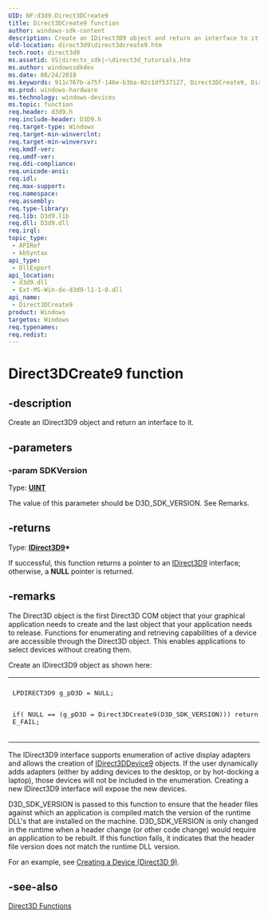 ```yaml
---
UID: NF:d3d9.Direct3DCreate9
title: Direct3DCreate9 function
author: windows-sdk-content
description: Create an IDirect3D9 object and return an interface to it.
old-location: direct3d9\direct3dcreate9.htm
tech.root: direct3d9
ms.assetid: VS|directx_sdk|~\direct3d_tutorials.htm
ms.author: windowssdkdev
ms.date: 08/24/2018
ms.keywords: 911c767b-a75f-146e-b3ba-02c1df537127, Direct3DCreate9, Direct3DCreate9 function [Direct3D 9], d3d9helper/Direct3DCreate9, direct3d9.direct3dcreate9
ms.prod: windows-hardware
ms.technology: windows-devices
ms.topic: function
req.header: d3d9.h
req.include-header: D3D9.h
req.target-type: Windows
req.target-min-winverclnt: 
req.target-min-winversvr: 
req.kmdf-ver: 
req.umdf-ver: 
req.ddi-compliance: 
req.unicode-ansi: 
req.idl: 
req.max-support: 
req.namespace: 
req.assembly: 
req.type-library: 
req.lib: D3d9.lib
req.dll: D3d9.dll
req.irql: 
topic_type:
 - APIRef
 - kbSyntax
api_type:
 - DllExport
api_location:
 - d3d9.dll
 - Ext-MS-Win-dx-d3d9-l1-1-0.dll
api_name:
 - Direct3DCreate9
product: Windows
targetos: Windows
req.typenames: 
req.redist: 
---
```


# Direct3DCreate9 function


## -description


Create an IDirect3D9 object and return an interface to it.


## -parameters




### -param SDKVersion

Type: <b><a href="https://msdn.microsoft.com/4553cafc-450e-4493-a4d4-cb6e2f274d46">UINT</a></b>

The value of this parameter should be D3D_SDK_VERSION. See Remarks.


## -returns



Type: <b><a href="https://msdn.microsoft.com/en-us/library/Bb174300(v=VS.85).aspx">IDirect3D9</a>*</b>

If successful, this function returns a pointer to an <a href="https://msdn.microsoft.com/en-us/library/Bb174300(v=VS.85).aspx">IDirect3D9</a> interface; otherwise, a <b>NULL</b> pointer is returned.




## -remarks



The Direct3D object is the first Direct3D COM object that your graphical application needs to create and the last object that your application needs to release. Functions for enumerating and retrieving capabilities of a device are accessible through the Direct3D object. This enables applications to select devices without creating them.

Create an IDirect3D9 object as shown here:

<div class="code"><span codelanguage=""><table>
<tr>
<th></th>
</tr>
<tr>
<td>
<pre>
LPDIRECT3D9 g_pD3D = NULL;
    
if( NULL == (g_pD3D = Direct3DCreate9(D3D_SDK_VERSION)))
    return E_FAIL;
</pre>
</td>
</tr>
</table></span></div>
The IDirect3D9 interface supports enumeration of active display adapters and allows the creation of <a href="https://msdn.microsoft.com/en-us/library/Bb174336(v=VS.85).aspx">IDirect3DDevice9</a> objects. If the user dynamically adds adapters (either by adding devices to the desktop, or by hot-docking a laptop), those devices will not be included in the enumeration. Creating a new IDirect3D9 interface will expose the new devices.

D3D_SDK_VERSION is passed to this function to ensure that the header files against which an application is compiled match the version of the runtime DLL's that are installed on the machine. D3D_SDK_VERSION is only changed in the runtime when a header change (or other code change) would require an application to be rebuilt. If this function fails, it indicates that the header file version does not match the runtime DLL version.

For an example, see <a href="https://msdn.microsoft.com/en-us/library/Bb204867(v=VS.85).aspx">Creating a Device (Direct3D 9)</a>.




## -see-also




<a href="https://msdn.microsoft.com/258a76f2-2dd6-49cb-bf8c-f437792bba27">Direct3D Functions</a>
 

 

